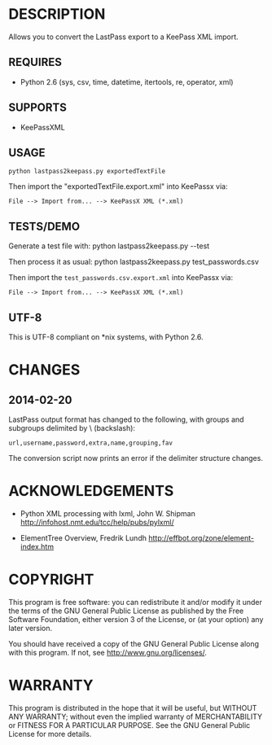 DESCRIPTION
=

Allows you to convert the LastPass export to a KeePass XML import.

REQUIRES
-

* Python 2.6 (sys, csv, time, datetime, itertools, re, operator, xml)

SUPPORTS
-

* KeePassXML

USAGE
-

    python lastpass2keepass.py exportedTextFile

Then import the "exportedTextFile.export.xml" into KeePassx via:

    File --> Import from... --> KeePassX XML (*.xml)

TESTS/DEMO
-

Generate a test file with:
    python lastpass2keepass.py --test

Then process it as usual:
    python lastpass2keepass.py test_passwords.csv

Then import the `test_passwords.csv.export.xml` into KeePassx via:

    File --> Import from... --> KeePassX XML (*.xml)

UTF-8
-

This is UTF-8 compliant on *nix systems, with Python 2.6.

CHANGES
=

2014-02-20 
-

LastPass output format has changed to the following, with groups and subgroups delimited by \ (backslash):

    url,username,password,extra,name,grouping,fav

The conversion script now prints an error if the delimiter structure changes.



ACKNOWLEDGEMENTS
=

* Python XML processing with lxml, John W. Shipman
  http://infohost.nmt.edu/tcc/help/pubs/pylxml/

* ElementTree Overview, Fredrik Lundh
  http://effbot.org/zone/element-index.htm

COPYRIGHT
=

This program is free software: you can redistribute it and/or modify it under 
the terms of the GNU General Public License as published by the Free Software 
Foundation, either version 3 of the License, or (at your option) any later 
version.

You should have received a copy of the GNU General Public License along with 
this program. If not, see http://www.gnu.org/licenses/.

WARRANTY
=

This program is distributed in the hope that it will be useful, but WITHOUT 
ANY WARRANTY; without even the implied warranty of MERCHANTABILITY or 
FITNESS FOR A PARTICULAR PURPOSE. See the GNU General Public License for 
more details.
